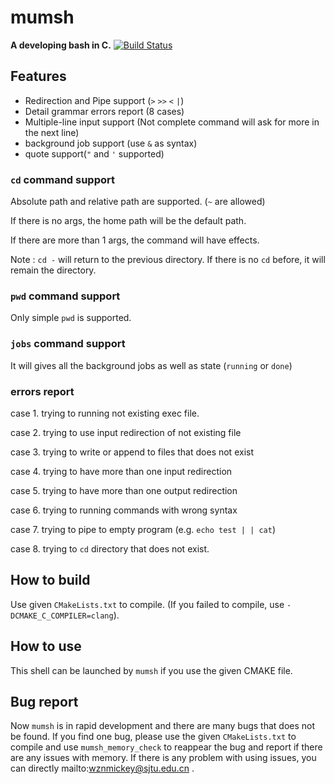 # mumsh

**A developing bash in C.** [![Build Status](https://focs.ji.sjtu.edu.cn:2222/api/badges/ECE482-22/ZiningWang520370910042-p1/status.svg)](https://focs.ji.sjtu.edu.cn:2222/ECE482-22/ZiningWang520370910042-p1)

## Features

 - Redirection and Pipe support (`>` `>>` `<` `|`)
 - Detail grammar errors report (8 cases)
 - Multiple-line input support (Not complete command will ask for more in the next line)
 - background job support (use `&` as syntax)
 - quote support(`"` and `'` supported)

### `cd` command support

Absolute path and relative path are supported. (`~` are allowed)

If there is no args, the home path will be the default path.

If there are more than 1 args, the command will have effects.

Note : `cd -` will return to the previous directory. If there is no `cd` before, it will remain the directory.

### `pwd` command support

Only simple `pwd` is supported.

### `jobs` command support

It will gives all the background jobs as well as state (`running` or `done`)

### errors report

case 1. trying to running not existing exec file.

case 2. trying to use input redirection of not existing file

case 3. trying to write or append to files that does not exist

case 4. trying to have more than one input redirection

case 5. trying to have more than one output redirection

case 6. trying to running commands with wrong syntax

case 7. trying to pipe to empty program (e.g. `echo test | | cat`)

case 8. trying to `cd` directory that does not exist.

## How to build
Use given `CMakeLists.txt` to compile. (If you failed to compile, use `-DCMAKE_C_COMPILER=clang`).


## How to use
This shell can be launched by `mumsh` if you use the given CMAKE file.




## Bug report

Now `mumsh` is in rapid development and there are many bugs that does not be found. If you find one bug, please use the given  `CMakeLists.txt` to compile and use `mumsh_memory_check` to reappear the bug and report if there are any issues with memory. If there is any problem with using issues, you can directly mailto:wznmickey@sjtu.edu.cn .